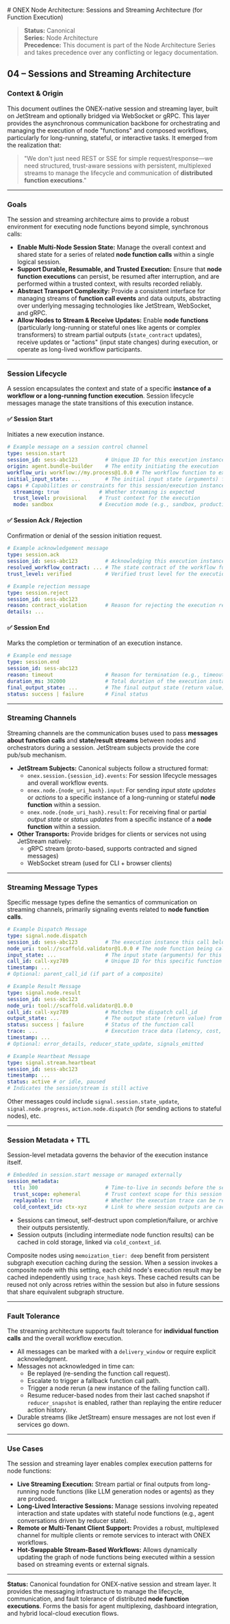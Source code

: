 <file name=0 path=/Volumes/PRO-G40/Code/omnibase/docs/nodes/sessions_and_streaming.md># ONEX Node Architecture: Sessions and Streaming Architecture (for Function Execution)

> **Status:** Canonical  
> **Series:** Node Architecture  
> **Precedence:** This document is part of the Node Architecture Series and takes precedence over any conflicting or legacy documentation. 

## 04 – Sessions and Streaming Architecture

### Context & Origin

This document outlines the ONEX-native session and streaming layer, built on JetStream and optionally bridged via WebSocket or gRPC. This layer provides the asynchronous communication backbone for orchestrating and managing the execution of node "functions" and composed workflows, particularly for long-running, stateful, or interactive tasks. It emerged from the realization that:

> "We don't just need REST or SSE for simple request/response—we need structured, trust-aware sessions with persistent, multiplexed streams to manage the lifecycle and communication of **distributed function executions**."

---

### Goals

The session and streaming architecture aims to provide a robust environment for executing node functions beyond simple, synchronous calls:

* **Enable Multi-Node Session State:** Manage the overall context and shared state for a series of related **node function calls** within a single logical session.
* **Support Durable, Resumable, and Trusted Execution:** Ensure that **node function executions** can persist, be resumed after interruption, and are performed within a trusted context, with results recorded reliably.
* **Abstract Transport Complexity:** Provide a consistent interface for managing streams of **function call events** and data outputs, abstracting over underlying messaging technologies like JetStream, WebSocket, and gRPC.
* **Allow Nodes to Stream & Receive Updates:** Enable **node functions** (particularly long-running or stateful ones like agents or complex transformers) to stream partial outputs (`state_contract` updates), receive updates or "actions" (input state changes) during execution, or operate as long-lived workflow participants.

---

### Session Lifecycle

A session encapsulates the context and state of a specific **instance of a workflow or a long-running function execution**. Session lifecycle messages manage the state transitions of this execution instance.

#### ✅ Session Start

Initiates a new execution instance.

```yaml
# Example message on a session control channel
type: session.start
session_id: sess-abc123         # Unique ID for this execution instance
origin: agent.bundle-builder    # The entity initiating the execution
workflow_uri: workflow://my.process@1.0.0 # The workflow function to execute
initial_input_state: ...        # The initial input state (arguments) for the workflow function
caps: # Capabilities or constraints for this session/execution instance
  streaming: true             # Whether streaming is expected
  trust_level: provisional    # Trust context for the execution
  mode: sandbox               # Execution mode (e.g., sandbox, production)
```

#### ✅ Session Ack / Rejection

Confirmation or denial of the session initiation request.

```yaml
# Example acknowledgement message
type: session.ack
session_id: sess-abc123         # Acknowledging this execution instance
resolved_workflow_contract: ... # The state contract of the workflow function
trust_level: verified           # Verified trust level for the execution
```

```yaml
# Example rejection message
type: session.reject
session_id: sess-abc123
reason: contract_violation      # Reason for rejecting the execution request
details: ...
```

#### ✅ Session End

Marks the completion or termination of an execution instance.

```yaml
# Example end message
type: session.end
session_id: sess-abc123
reason: timeout                 # Reason for termination (e.g., timeout, completed, failed)
duration_ms: 302000             # Total duration of the execution instance
final_output_state: ...         # The final output state (return value) of the workflow function
status: success | failure       # Final status
```

---

### Streaming Channels

Streaming channels are the communication buses used to pass **messages about function calls** and **state/result streams** between nodes and orchestrators during a session. JetStream subjects provide the core pub/sub mechanism.

* **JetStream Subjects:** Canonical subjects follow a structured format:
    * `onex.session.{session_id}.events`: For session lifecycle messages and overall workflow events.
    * `onex.node.{node_uri_hash}.input`: For sending *input state updates* or *actions* to a specific instance of a long-running or stateful **node function** within a session.
    * `onex.node.{node_uri_hash}.result`: For receiving final or partial *output state* or *status updates* from a specific instance of a **node function** within a session.
* **Other Transports:** Provide bridges for clients or services not using JetStream natively:
    * gRPC stream (proto-based, supports contracted and signed messages)
    * WebSocket stream (used for CLI + browser clients)

---

### Streaming Message Types

Specific message types define the semantics of communication on streaming channels, primarily signaling events related to **node function calls**.

```yaml
# Example Dispatch Message
type: signal.node.dispatch
session_id: sess-abc123         # The execution instance this call belongs to
node_uri: tool://scaffold.validator@1.0.0 # The node function being called
input_state: ...                # The input state (arguments) for this function call
call_id: call-xyz789            # Unique ID for this specific function call instance
timestamp: ...
# Optional: parent_call_id (if part of a composite)
```

```yaml
# Example Result Message
type: signal.node.result
session_id: sess-abc123
node_uri: tool://scaffold.validator@1.0.0
call_id: call-xyz789            # Matches the dispatch call_id
output_state: ...               # The output state (return value) from the function call
status: success | failure       # Status of the function call
trace: ...                      # Execution trace data (latency, cost, etc.)
timestamp: ...
# Optional: error_details, reducer_state_update, signals_emitted
```

```yaml
# Example Heartbeat Message
type: signal.stream.heartbeat
session_id: sess-abc123
timestamp: ...
status: active # or idle, paused
# Indicates the session/stream is still active
```
Other messages could include `signal.session.state_update`, `signal.node.progress`, `action.node.dispatch` (for sending actions to stateful nodes), etc.

---

### Session Metadata + TTL

Session-level metadata governs the behavior of the execution instance itself.

```yaml
# Embedded in session.start message or managed externally
session_metadata:
  ttl: 300                      # Time-to-live in seconds before the session times out
  trust_scope: ephemeral        # Trust context scope for this session (e.g., ephemeral, persistent)
  replayable: true              # Whether the execution trace can be replayed
  cold_context_id: ctx-xyz      # Link to where session outputs are cached persistently
```

* Sessions can timeout, self-destruct upon completion/failure, or archive their outputs persistently.
* Session outputs (including intermediate node function results) can be cached in cold storage, linked via `cold_context_id`.

Composite nodes using `memoization_tier: deep` benefit from persistent subgraph execution caching during the session. When a session invokes a composite node with this setting, each child node's execution result may be cached independently using `trace_hash` keys. These cached results can be reused not only across retries within the session but also in future sessions that share equivalent subgraph structure.

---

### Fault Tolerance

The streaming architecture supports fault tolerance for **individual function calls** and the overall workflow execution.

* All messages can be marked with a `delivery_window` or require explicit acknowledgment.
* Messages not acknowledged in time can:
    * Be replayed (re-sending the function call request).
    * Escalate to trigger a fallback function call path.
    * Trigger a node rerun (a new instance of the failing function call).
    * Resume reducer-based nodes from their last cached snapshot if `reducer_snapshot` is enabled, rather than replaying the entire reducer action history.
* Durable streams (like JetStream) ensure messages are not lost even if services go down.

---

### Use Cases

The session and streaming layer enables complex execution patterns for node functions:

* **Live Streaming Execution:** Stream partial or final outputs from long-running node functions (like LLM generation nodes or agents) as they are produced.
* **Long-Lived Interactive Sessions:** Manage sessions involving repeated interaction and state updates with stateful node functions (e.g., agent conversations driven by reducer state).
* **Remote or Multi-Tenant Client Support:** Provides a robust, multiplexed channel for multiple clients or remote services to interact with ONEX workflows.
* **Hot-Swappable Stream-Based Workflows:** Allows dynamically updating the graph of node functions being executed within a session based on streaming events or external signals.

---

**Status:** Canonical foundation for ONEX-native session and stream layer. It provides the messaging infrastructure to manage the lifecycle, communication, and fault tolerance of distributed **node function executions**. Forms the basis for agent multiplexing, dashboard integration, and hybrid local-cloud execution flows. </file>